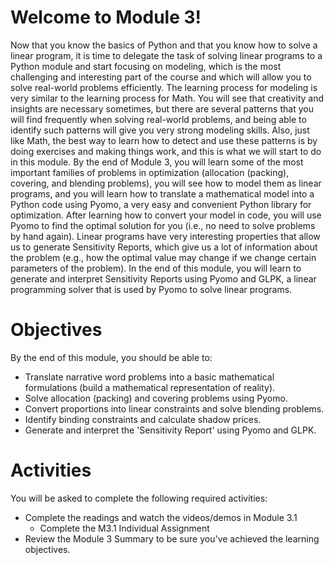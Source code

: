 # Welcome to Module 3!

Now that you know the basics of Python and that you know how to solve a linear program, it is time to delegate the task of solving linear programs to a Python module and start focusing on modeling, which is the most challenging and interesting part of the course and which will allow you to solve real-world problems efficiently. The learning process for modeling is very similar to the learning process for Math. You will see that creativity and insights are necessary sometimes, but there are several patterns that you will find frequently when solving real-world problems, and being able to identify such patterns will give you very strong modeling skills. Also, just like Math, the best way to learn how to detect and use these patterns is by doing exercises and making things work, and this is what we will start to do in this module. By the end of Module 3, you will learn some of the most important families of problems in optimization (allocation (packing), covering, and blending problems), you will see how to model them as linear programs, and you will learn how to translate a mathematical model into a Python code using Pyomo, a very easy and convenient Python library for optimization. After learning how to convert your model in code, you will use Pyomo to find the optimal solution for you (i.e., no need to solve problems by hand again). Linear programs have very interesting properties that allow us to generate Sensitivity Reports, which give us a lot of information about the problem (e.g., how the optimal value may change if we change certain parameters of the problem). In the end of this module, you will learn to generate and interpret Sensitivity Reports using Pyomo and GLPK, a linear programming solver that is used by Pyomo to solve linear programs.

# Objectives

By the end of this module, you should be able to:
* Translate narrative word problems into a basic mathematical formulations (build a mathematical representation of reality).
* Solve allocation (packing) and covering problems using Pyomo.
* Convert proportions into linear constraints and solve blending problems.
* Identify binding constraints and calculate shadow prices.
* Generate and interpret the 'Sensitivity Report' using Pyomo and GLPK.

# Activities
You will be asked to complete the following required activities:
* Complete the readings and watch the videos/demos in Module 3.1
  * Complete the M3.1 Individual Assignment
* Review the Module 3 Summary to be sure you've achieved the learning objectives.
